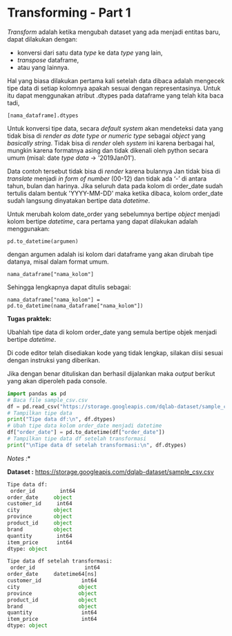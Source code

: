 # Transforming - Part 1

_Transform_ adalah ketika mengubah dataset yang ada menjadi entitas baru, dapat dilakukan dengan:

- konversi dari satu data _type_ ke data _type_ yang lain,
- _transpose_ dataframe,
- atau yang lainnya.

Hal yang biasa dilakukan pertama kali setelah data dibaca adalah mengecek tipe data di setiap kolomnya apakah sesuai dengan representasinya. Untuk itu dapat menggunakan atribut .dtypes pada dataframe yang telah kita baca tadi,

`[nama_dataframe].dtypes`

Untuk konversi tipe data, secara _default system_ akan mendeteksi data yang tidak bisa di _render as date type or numeric type_ sebagai _object_ yang _basically string_. Tidak bisa di _render_ oleh _system_ ini karena berbagai hal, mungkin karena formatnya asing dan tidak dikenali oleh python secara umum (misal: date _type data_ → '2019Jan01').

Data contoh tersebut tidak bisa di _render_ karena bulannya Jan tidak bisa di _translate_ menjadi _in form of number_ (00-12) dan tidak ada ‘-’ di antara tahun, bulan dan harinya. Jika seluruh data pada kolom di order_date sudah tertulis dalam bentuk 'YYYY-MM-DD' maka ketika dibaca, kolom order_date sudah langsung dinyatakan bertipe data _datetime_.

Untuk merubah kolom date_order yang sebelumnya bertipe _object_ menjadi kolom bertipe _datetime_, cara pertama yang dapat dilakukan adalah menggunakan:

`pd.to_datetime(argumen)`

dengan argumen adalah isi kolom dari dataframe yang akan dirubah tipe datanya, misal dalam format umum.

`nama_dataframe["nama_kolom"]`

Sehingga lengkapnya dapat ditulis sebagai:

`nama_dataframe["nama_kolom"] = pd.to_datetime(nama_dataframe["nama_kolom"])`

**Tugas praktek:**

Ubahlah tipe data di kolom order_date yang semula bertipe objek menjadi bertipe _datetime_.

Di code editor telah disediakan kode yang tidak lengkap, silakan diisi sesuai dengan instruksi yang diberikan. 

Jika dengan benar dituliskan dan berhasil dijalankan maka _output_ berikut yang akan diperoleh pada console.

```python
import pandas as pd
# Baca file sample_csv.csv
df = pd.read_csv("https://storage.googleapis.com/dqlab-dataset/sample_csv.csv")
# Tampilkan tipe data
print("Tipe data df:\n", df.dtypes)
# Ubah tipe data kolom order_date menjadi datetime
df["order_date"] = pd.to_datetime(df["order_date"])
# Tampilkan tipe data df setelah transformasi
print("\nTipe data df setelah transformasi:\n", df.dtypes)
```

*Notes :**

**Dataset :** https://storage.googleapis.com/dqlab-dataset/sample_csv.csv

```python
Tipe data df:
 order_id        int64
order_date     object
customer_id     int64
city           object
province       object
product_id     object
brand          object
quantity        int64
item_price      int64
dtype: object

Tipe data df setelah transformasi:
 order_id                int64
order_date     datetime64[ns]
customer_id             int64
city                   object
province               object
product_id             object
brand                  object
quantity                int64
item_price              int64
dtype: object
```
